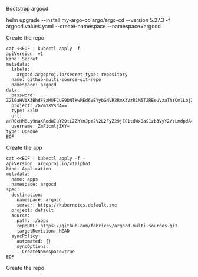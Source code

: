 Bootstrap argocd

helm upgrade --install my-argo-cd argo/argo-cd --version 5.27.3 -f argocd.values.yaml --create-namespace --namespace=argocd

Create the repo

```shell
cat <<EOF | kubectl apply -f -
apiVersion: v1
kind: Secret
metadata:
  labels:
    argocd.argoproj.io/secret-type: repository
  name: github-multi-source-git-repo
  namespace: argocd
data:
  password: Z2l0aHViX3BhdF8xMUFCUE9DNlkwMEd6VEYybGNVR2RmX3VzR1M5T2REeUVzaThYQmlLbjZYaEtsT256RWV6YUQ3cGRNYlNvS3NFc0pLUE9FNFJSWHdJUzVjY0xU
  project: ZGVmYXVsdA==
  type: Z2l0
  url: aHR0cHM6Ly9naXRodWIuY29tL2ZhYnJpY2V2L2FyZ29jZC1tdWx0aS1zb3VyY2VzLmdpdA==
  username: ZmFicmljZXY=
type: Opaque
EOF
```

Create the app
```shell
cat <<EOF | kubectl apply -f -
apiVersion: argoproj.io/v1alpha1
kind: Application
metadata:
  name: apps
  namespace: argocd
spec:
  destination:
    namespace: argocd
    server: https://kubernetes.default.svc
  project: default
  source:
    path: ./apps
    repoURL: https://github.com/fabricev/argocd-multi-sources.git
    targetRevision: HEAD
  syncPolicy:
    automated: {}
    syncOptions:
    - CreateNamespace=true
EOF
```

Create the repo